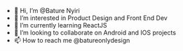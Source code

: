 - 👋 Hi, I’m @Bature Nyiri
- 👀 I’m interested in Product Design and Front End Dev
- 🌱 I’m currently learning ReactJS 
- 💞️ I’m looking to collaborate on Android and IOS projects
- 📫 How to reach me @batureonlydesign

<!---
Bature/Nyiri is a ✨ special ✨ repository because its `README.md` (this file) appears on your GitHub profile.
You can click the Preview link to take a look at your changes.
--->
